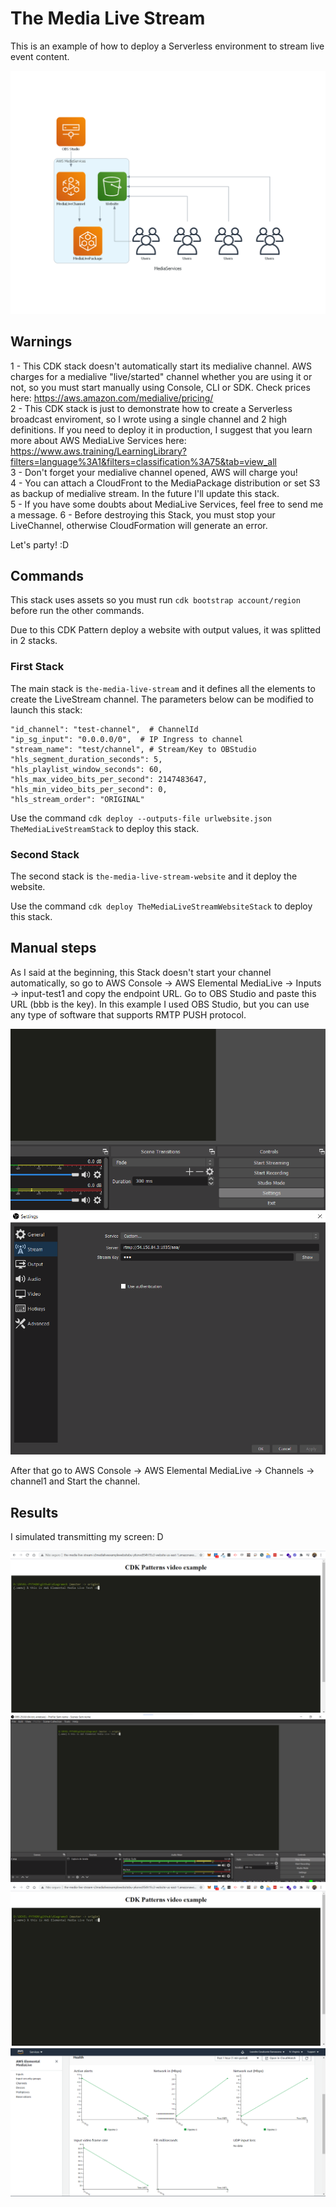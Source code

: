 # The Media Live Stream

This is an example of how to deploy a Serverless environment to stream live event content.

![architecture](img/the-media-live-stream.png)

## Warnings
1 - This CDK stack doesn't automatically start its medialive channel. AWS charges for a medialive "live/started" channel whether you are using it or not, so you must start manually using Console, CLI or SDK. Check prices here: https://aws.amazon.com/medialive/pricing/    
2 - This CDK stack is just to demonstrate how to create a Serverless broadcast enviroment, so I wrote using a single channel and 2 high definitions. If you need to deploy it in production, I suggest that you learn more about AWS MediaLive Services here: https://www.aws.training/LearningLibrary?filters=language%3A1&filters=classification%3A75&tab=view_all  
3 - Don't forget your medialive channel opened, AWS will charge you!   
4 - You can attach a CloudFront to the MediaPackage distribution or set S3 as backup of medialive stream. In the future I'll update this stack.  
5 - If you have some doubts about MediaLive Services, feel free to send me a message. 
6 - Before destroying this Stack, you must stop your LiveChannel, otherwise CloudFormation will generate an error.

Let's party! :D

## Commands

This stack uses assets so you must run `cdk bootstrap account/region` before run the other commands. 

Due to this CDK Pattern deploy a website with output values, it was splitted in 2 stacks.


### First Stack
The main stack is `the-media-live-stream` and it defines all the elements to create the LiveStream channel. The parameters below can be modified to launch this stack:


    "id_channel": "test-channel",  # ChannelId
    "ip_sg_input": "0.0.0.0/0",  # IP Ingress to channel
    "stream_name": "test/channel", # Stream/Key to OBStudio
    "hls_segment_duration_seconds": 5,
    "hls_playlist_window_seconds": 60,
    "hls_max_video_bits_per_second": 2147483647,
    "hls_min_video_bits_per_second": 0,
    "hls_stream_order": "ORIGINAL"


Use the command `cdk deploy --outputs-file urlwebsite.json TheMediaLiveStreamStack` to deploy this stack.

### Second Stack
The second stack is `the-media-live-stream-website` and it deploy the website.

Use the command `cdk deploy TheMediaLiveStreamWebsiteStack` to deploy this stack.

## Manual steps

As I said at the beginning, this Stack doesn't start your channel automatically, so go to AWS Console -> AWS Elemental MediaLive -> Inputs -> input-test1 and copy the endpoint URL. Go to OBS Studio and paste this URL (bbb is the key). In this example I used OBS Studio, but you can use any type of software that supports RMTP PUSH protocol.

![obs1](img/obs1.png)
![obs2](img/obs2.png)

After that go to AWS Console -> AWS Elemental MediaLive -> Channels -> channel1 and Start the channel.

## Results

I simulated transmitting my screen: D

![live1](img/live1.png)
![live2](img/live2.png)
![live3](img/live3.png)
![live4](img/live4.png)